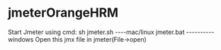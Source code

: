 # jmeterOrangeHRM

Start Jmeter using cmd:
sh jmeter.sh ----mac/linux
jmeter.bat ----------windows
Open this jmx file in jmeter(File->open)
